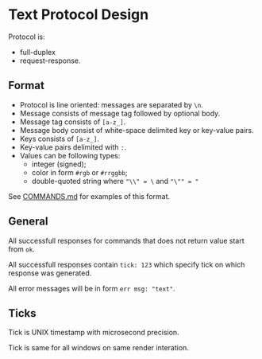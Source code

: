 # Text Protocol Design

Protocol is:
* full-duplex
* request-response.

## Format

* Protocol is line oriented: messages are separated by `\n`.
* Message consists of message tag followed by optional body.
* Message tag consists of `[a-z_]`.
* Message body consist of white-space delimited key or key-value pairs.
* Keys consists of `[a-z_]`.
* Key-value pairs delimited with `:`.
* Values can be following types:
    * integer (signed);
    * color in form `#rgb` or `#rrggbb`;
    * double-quoted string where `"\\" = \` and `"\"" = "`

See [COMMANDS.md](COMMANDS.md) for examples of this format.

## General

All successfull responses for commands that does not return value start from
`ok`.

All successfull responses contain `tick: 123` which specify tick on
which response was generated.

All error messages will be in form `err msg: "text"`.

## Ticks

Tick is UNIX timestamp with microsecond precision.

Tick is same for all windows on same render interation.
